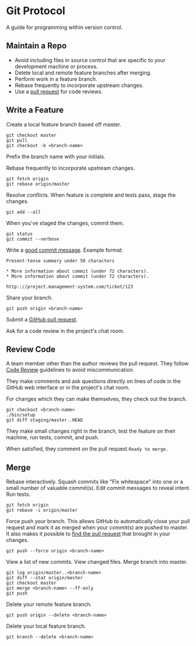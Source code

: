 Git Protocol
============

A guide for programming within version control.

Maintain a Repo
---------------

* Avoid including files in source control that are specific to your
  development machine or process.
* Delete local and remote feature branches after merging.
* Perform work in a feature branch.
* Rebase frequently to incorporate upstream changes.
* Use a [pull request] for code reviews.

[pull request]: https://help.github.com/articles/using-pull-requests/

Write a Feature
---------------

Create a local feature branch based off master.

    git checkout master
    git pull
    git checkout -b <branch-name>

Prefix the branch name with your initials.

Rebase frequently to incorporate upstream changes.

    git fetch origin
    git rebase origin/master

Resolve conflicts. When feature is complete and tests pass, stage the changes.

    git add --all

When you've staged the changes, commit them.

    git status
    git commit --verbose

Write a [good commit message]. Example format:

    Present-tense summary under 50 characters

    * More information about commit (under 72 characters).
    * More information about commit (under 72 characters).

    http:://project.management-system.com/ticket/123

Share your branch.

    git push origin <branch-name>

Submit a [GitHub pull request].

Ask for a code review in the project's chat room.

[good commit message]: http://tbaggery.com/2008/04/19/a-note-about-git-commit-messages.html
[GitHub pull request]: https://help.github.com/articles/using-pull-requests/

Review Code
-----------

A team member other than the author reviews the pull request. They follow
[Code Review](/code-review) guidelines to avoid
miscommunication.

They make comments and ask questions directly on lines of code in the GitHub
web interface or in the project's chat room.

For changes which they can make themselves, they check out the branch.

    git checkout <branch-name>
    ./bin/setup
    git diff staging/master..HEAD

They make small changes right in the branch, test the feature on their machine,
run tests, commit, and push.

When satisfied, they comment on the pull request `Ready to merge.`

Merge
-----

Rebase interactively. Squash commits like "Fix whitespace" into one or a
small number of valuable commit(s). Edit commit messages to reveal intent. Run
tests.

    git fetch origin
    git rebase -i origin/master

Force push your branch. This allows GitHub to automatically close your pull
request and mark it as merged when your commit(s) are pushed to master. It also
 makes it possible to [find the pull request] that brought in your changes.

    git push --force origin <branch-name>

View a list of new commits. View changed files. Merge branch into master.

    git log origin/master..<branch-name>
    git diff --stat origin/master
    git checkout master
    git merge <branch-name> --ff-only
    git push

Delete your remote feature branch.

    git push origin --delete <branch-name>

Delete your local feature branch.

    git branch --delete <branch-name>

[find the pull request]: http://stackoverflow.com/a/17819027
